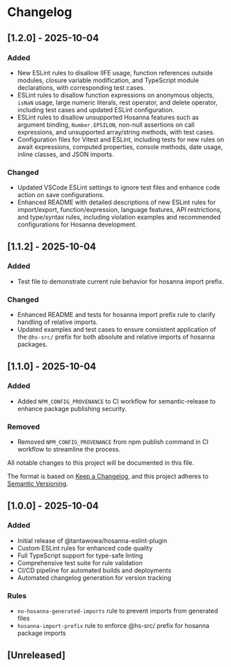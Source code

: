 # Changelog

## [1.2.0] - 2025-10-04

### Added
- New ESLint rules to disallow IIFE usage, function references outside modules, closure variable modification, and TypeScript module declarations, with corresponding test cases.
- ESLint rules to disallow function expressions on anonymous objects, `isNaN` usage, large numeric literals, rest operator, and delete operator, including test cases and updated ESLint configuration.
- ESLint rules to disallow unsupported Hosanna features such as argument binding, `Number.EPSILON`, non-null assertions on call expressions, and unsupported array/string methods, with test cases.
- Configuration files for Vitest and ESLint, including tests for new rules on await expressions, computed properties, console methods, date usage, inline classes, and JSON imports.

### Changed
- Updated VSCode ESLint settings to ignore test files and enhance code action on save configurations.
- Enhanced README with detailed descriptions of new ESLint rules for import/export, function/expression, language features, API restrictions, and type/syntax rules, including violation examples and recommended configurations for Hosanna development.

## [1.1.2] - 2025-10-04

### Added
- Test file to demonstrate current rule behavior for hosanna import prefix.

### Changed
- Enhanced README and tests for hosanna import prefix rule to clarify handling of relative imports.
- Updated examples and test cases to ensure consistent application of the `@hs-src/` prefix for both absolute and relative imports of hosanna packages.

## [1.1.0] - 2025-10-04

### Added
- Added `NPM_CONFIG_PROVENANCE` to CI workflow for semantic-release to enhance package publishing security.

### Removed
- Removed `NPM_CONFIG_PROVENANCE` from npm publish command in CI workflow to streamline the process.

All notable changes to this project will be documented in this file.

The format is based on [Keep a Changelog](https://keepachangelog.com/en/1.0.0/),
and this project adheres to [Semantic Versioning](https://semver.org/spec/v2.0.0.html).

## [1.0.0] - 2025-10-04

### Added
- Initial release of @tantawowa/hosanna-eslint-plugin
- Custom ESLint rules for enhanced code quality
- Full TypeScript support for type-safe linting
- Comprehensive test suite for rule validation
- CI/CD pipeline for automated builds and deployments
- Automated changelog generation for version tracking

### Rules
- `no-hosanna-generated-imports` rule to prevent imports from generated files
- `hosanna-import-prefix` rule to enforce @hs-src/ prefix for hosanna package imports

## [Unreleased]





